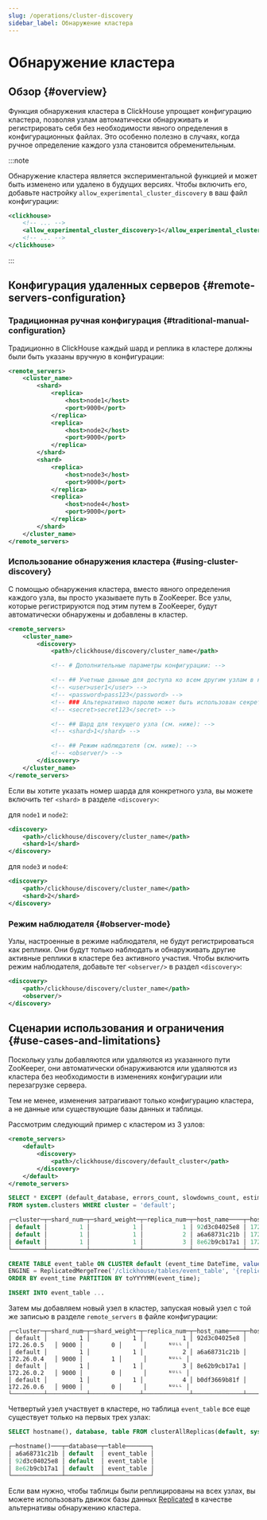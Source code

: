 ```yaml
---
slug: /operations/cluster-discovery
sidebar_label: Обнаружение кластера
---
```


# Обнаружение кластера

## Обзор {#overview}

Функция обнаружения кластера в ClickHouse упрощает конфигурацию кластера, позволяя узлам автоматически обнаруживать и регистрировать себя без необходимости явного определения в конфигурационных файлах. Это особенно полезно в случаях, когда ручное определение каждого узла становится обременительным.

:::note

Обнаружение кластера является экспериментальной функцией и может быть изменено или удалено в будущих версиях.
Чтобы включить его, добавьте настройку `allow_experimental_cluster_discovery` в ваш файл конфигурации:

```xml
<clickhouse>
    <!-- ... -->
    <allow_experimental_cluster_discovery>1</allow_experimental_cluster_discovery>
    <!-- ... -->
</clickhouse>
```
:::

## Конфигурация удаленных серверов {#remote-servers-configuration}

### Традиционная ручная конфигурация {#traditional-manual-configuration}

Традиционно в ClickHouse каждый шард и реплика в кластере должны были быть указаны вручную в конфигурации:

```xml
<remote_servers>
    <cluster_name>
        <shard>
            <replica>
                <host>node1</host>
                <port>9000</port>
            </replica>
            <replica>
                <host>node2</host>
                <port>9000</port>
            </replica>
        </shard>
        <shard>
            <replica>
                <host>node3</host>
                <port>9000</port>
            </replica>
            <replica>
                <host>node4</host>
                <port>9000</port>
            </replica>
        </shard>
    </cluster_name>
</remote_servers>
```

### Использование обнаружения кластера {#using-cluster-discovery}

С помощью обнаружения кластера, вместо явного определения каждого узла, вы просто указываете путь в ZooKeeper. Все узлы, которые регистрируются под этим путем в ZooKeeper, будут автоматически обнаружены и добавлены в кластер.

```xml
<remote_servers>
    <cluster_name>
        <discovery>
            <path>/clickhouse/discovery/cluster_name</path>

            <!-- # Дополнительные параметры конфигурации: -->

            <!-- ## Учетные данные для доступа ко всем другим узлам в кластере: -->
            <!-- <user>user1</user> -->
            <!-- <password>pass123</password> -->
            <!-- ### Альтернативно паролю может быть использован секрет межсерверной связи: -->
            <!-- <secret>secret123</secret> -->

            <!-- ## Шард для текущего узла (см. ниже): -->
            <!-- <shard>1</shard> -->

            <!-- ## Режим наблюдателя (см. ниже): -->
            <!-- <observer/> -->
        </discovery>
    </cluster_name>
</remote_servers>
```

Если вы хотите указать номер шарда для конкретного узла, вы можете включить тег `<shard>` в разделе `<discovery>`:

для `node1` и `node2`:

```xml
<discovery>
    <path>/clickhouse/discovery/cluster_name</path>
    <shard>1</shard>
</discovery>
```

для `node3` и `node4`:

```xml
<discovery>
    <path>/clickhouse/discovery/cluster_name</path>
    <shard>2</shard>
</discovery>
```

### Режим наблюдателя {#observer-mode}

Узлы, настроенные в режиме наблюдателя, не будут регистрироваться как реплики. Они будут только наблюдать и обнаруживать другие активные реплики в кластере без активного участия.
Чтобы включить режим наблюдателя, добавьте тег `<observer/>` в раздел `<discovery>`:

```xml
<discovery>
    <path>/clickhouse/discovery/cluster_name</path>
    <observer/>
</discovery>
```

## Сценарии использования и ограничения {#use-cases-and-limitations}

Поскольку узлы добавляются или удаляются из указанного пути ZooKeeper, они автоматически обнаруживаются или удаляются из кластера без необходимости в изменениях конфигурации или перезагрузке сервера.

Тем не менее, изменения затрагивают только конфигурацию кластера, а не данные или существующие базы данных и таблицы.

Рассмотрим следующий пример с кластером из 3 узлов:

```xml
<remote_servers>
    <default>
        <discovery>
            <path>/clickhouse/discovery/default_cluster</path>
        </discovery>
    </default>
</remote_servers>
```

```sql
SELECT * EXCEPT (default_database, errors_count, slowdowns_count, estimated_recovery_time, database_shard_name, database_replica_name)
FROM system.clusters WHERE cluster = 'default';

┌─cluster─┬─shard_num─┬─shard_weight─┬─replica_num─┬─host_name────┬─host_address─┬─port─┬─is_local─┬─user─┬─is_active─┐
│ default │         1 │            1 │           1 │ 92d3c04025e8 │ 172.26.0.5   │ 9000 │        0 │      │      ᴺᵁᴸᴸ │
│ default │         1 │            1 │           2 │ a6a68731c21b │ 172.26.0.4   │ 9000 │        1 │      │      ᴺᵁᴸᴸ │
│ default │         1 │            1 │           3 │ 8e62b9cb17a1 │ 172.26.0.2   │ 9000 │        0 │      │      ᴺᵁᴸᴸ │
└─────────┴───────────┴──────────────┴─────────────┴──────────────┴──────────────┴──────┴──────────┴──────┴───────────┘
```

```sql
CREATE TABLE event_table ON CLUSTER default (event_time DateTime, value String)
ENGINE = ReplicatedMergeTree('/clickhouse/tables/event_table', '{replica}')
ORDER BY event_time PARTITION BY toYYYYMM(event_time);

INSERT INTO event_table ...
```

Затем мы добавляем новый узел в кластер, запуская новый узел с той же записью в разделе `remote_servers` в файле конфигурации:

```response
┌─cluster─┬─shard_num─┬─shard_weight─┬─replica_num─┬─host_name────┬─host_address─┬─port─┬─is_local─┬─user─┬─is_active─┐
│ default │         1 │            1 │           1 │ 92d3c04025e8 │ 172.26.0.5   │ 9000 │        0 │      │      ᴺᵁᴸᴸ │
│ default │         1 │            1 │           2 │ a6a68731c21b │ 172.26.0.4   │ 9000 │        1 │      │      ᴺᵁᴸᴸ │
│ default │         1 │            1 │           3 │ 8e62b9cb17a1 │ 172.26.0.2   │ 9000 │        0 │      │      ᴺᵁᴸᴸ │
│ default │         1 │            1 │           4 │ b0df3669b81f │ 172.26.0.6   │ 9000 │        0 │      │      ᴺᵁᴸᴸ │
└─────────┴───────────┴──────────────┴─────────────┴──────────────┴──────────────┴──────┴──────────┴──────┴───────────┘
```

Четвертый узел участвует в кластере, но таблица `event_table` все еще существует только на первых трех узлах:

```sql
SELECT hostname(), database, table FROM clusterAllReplicas(default, system.tables) WHERE table = 'event_table' FORMAT PrettyCompactMonoBlock

┌─hostname()───┬─database─┬─table───────┐
│ a6a68731c21b │ default  │ event_table │
│ 92d3c04025e8 │ default  │ event_table │
│ 8e62b9cb17a1 │ default  │ event_table │
└──────────────┴──────────┴─────────────┘
```

Если вам нужно, чтобы таблицы были реплицированы на всех узлах, вы можете использовать движок базы данных [Replicated](../engines/database-engines/replicated.md) в качестве альтернативы обнаружению кластера.
